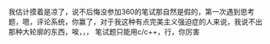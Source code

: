 我估计摸着是凉了，说不后悔没参加360的笔试那自然是假的，第一次遇到思考题，嗯，评论系统，你赢了，对于我这种有点完美主义强迫症的人来说，我说不出那种大轮廓的东西，唉，，，
笔试题只能用c/c++，行，你厉害